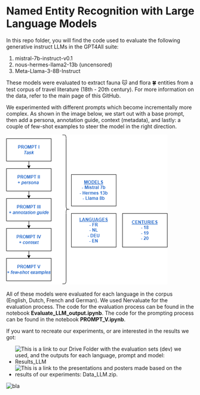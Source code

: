 # Named Entity Recognition with Large Language Models

In this repo folder, you will find the code used to evaluate the following generative instruct LLMs in the GPT4All suite:

1. mistral-7b-instruct-v0.1
2. nous-hermes-llama2-13b (uncensored)
3. Meta-Llama-3-8B-Instruct

These models were evaluated to extract fauna 🐱 and flora 🍀 entities from a test corpus of travel literature (18th - 20th century).
For more information on the data, refer to the main page of this GitHub. 

We experimented with different prompts which become incrementally more complex. As shown in the image below, we start out with a base prompt, then add a persona, annotation guide, context (metadata), and lastly: a couple of few-shot examples to steer the model in the right direction.

![llm_prompts](https://github.com/GhentCDH/CLSinfra/blob/main/NER_LLM/prompts.png)

All of these models were evaluated for each language in the corpus (English, Dutch, French and German).
We used Nervaluate for the evaluation process.
The code for the evaluation process can be found in the notebook **Evaluate_LLM_output.ipynb**. 
The code for the prompting process can be found in the notebook **PROMPT_V.ipynb**.

If you want to recreate our experiments, or are interested in the results we got:
* ![This is a link to our Drive Folder with the evaluation sets (dev) we used, and the outputs for each language, prompt and model: **Results_LLM**](https://drive.google.com/drive/folders/1JxqSYDTTHoeOGEXJnJQ4SH4adFzOhmPc?usp=sharing)
* ![This is a link to the presentations and posters made based on the results of our experiments: **Data_LLM.zip**.](https://drive.google.com/drive/folders/1JxqSYDTTHoeOGEXJnJQ4SH4adFzOhmPc?usp=sharing)


![bla](https://drive.google.com/drive/folders/1JxqSYDTTHoeOGEXJnJQ4SH4adFzOhmPc?usp=sharing)



